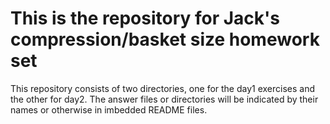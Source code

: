 # This is the repository for Jack's compression/basket size homework set 

This repository consists of two directories, one for the day1 exercises and the other for day2. The answer files or directories will be indicated by their names or otherwise in imbedded README files. 

